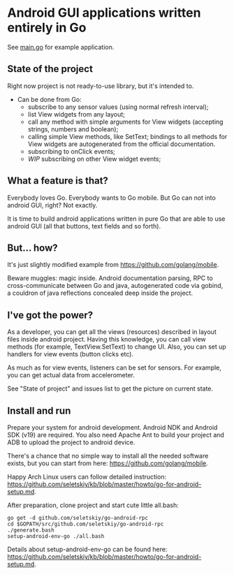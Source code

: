 # Android GUI applications written entirely in Go

See [main.go](main.go) for example application.

## State of the project

Right now project is not ready-to-use library, but it's intended to.

* Can be done from Go:
  * subscribe to any sensor values (using normal refresh interval);
  * list View widgets from any layout;
  * call any method with simple arguments for View widgets (accepting strings,
    numbers and boolean);
  * calling simple View methods, like SetText; bindings to all methods for View
    widgets are autogenerated from the official documentation.
  * subscribing to onClick events;
  * *WIP* subscribing on other View widget events;

## What a feature is that?

Everybody loves Go. Everybody wants to Go mobile.
But Go can not into android GUI, right? Not exactly.

It is time to build android applications written in pure Go
that are able to use android GUI (all that buttons, text fields
and so forth).

## But... how?

It's just slightly modified example from https://github.com/golang/mobile.

Beware muggles: magic inside. Android documentation parsing,
RPC to cross-communicate between Go and java, autogenerated code
via gobind, a couldron of java reflections concealed deep inside
the project.

## I've got the power?

As a developer, you can get all the views (resources) described in layout files
inside android project. Having this knowledge, you can call view methods
(for example, TextView.SetText) to change UI. Also, you can set up handlers
for view events (button clicks etc).

As much as for view events, listeners can be set for sensors. For example,
you can get actual data from accelerometer.

See "State of project" and issues list to get the picture on current state.

## Install and run

Prepare your system for android development. Android NDK and Android SDK (v19)
are required. You also need Apache Ant to build your project and
ADB to upload the project to android device.

There's a chance that no simple way to install all the needed software exists,
but you can start from here: https://github.com/golang/mobile.

Happy Arch Linux users can follow detailed instruction:
https://github.com/seletskiy/kb/blob/master/howto/go-for-android-setup.md.

After preparation, clone project and start cute little all.bash:
```
go get -d github.com/seletskiy/go-android-rpc
cd $GOPATH/src/github.com/seletskiy/go-android-rpc
./generate.bash
setup-android-env-go ./all.bash
```

Details about setup-android-env-go can be found here:
https://github.com/seletskiy/kb/blob/master/howto/go-for-android-setup.md.
